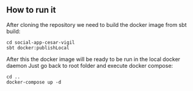 ## How to run it

After cloning the repository we need to build the docker image from sbt build:
```
cd social-app-cesar-vigil
sbt docker:publishLocal
```

After this the docker image will be ready to be run in the local docker daemon
Just go back to root folder and execute docker compose:

```
cd ..
docker-compose up -d
```